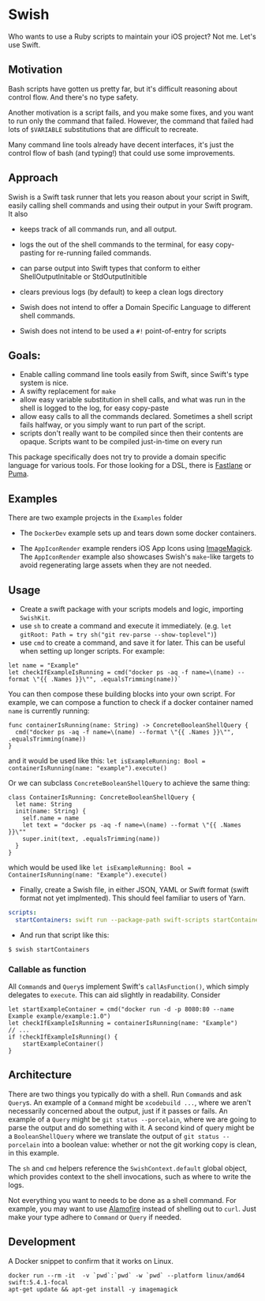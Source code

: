 # Swish

Who wants to use a Ruby scripts to maintain your iOS project? Not me. Let's use Swift.

## Motivation

Bash scripts have gotten us pretty far, but it's difficult reasoning about control flow. And there's no type safety. 

Another motivation is a script fails, and you make some fixes, and you want to run only the command that failed. However, the command that failed had lots of `$VARIABLE` substitutions that are difficult to recreate.

Many command line tools already have decent interfaces, it's just the control flow of bash (and typing!) that could use some improvements.



## Approach
Swish is a Swift task runner that lets you reason about your script in Swift, easily calling shell commands and using their output in your Swift program. It also
- keeps track of all commands run, and all output.
- logs the out of the shell commands to the terminal, for easy copy-pasting for re-running failed commands.
- can parse output into Swift types that conform to either ShellOutputInitable or StdOutputInitible
- clears previous logs (by default) to keep a clean logs directory

- Swish does not intend to offer a Domain Specific Language to different shell commands. 
- Swish does not intend to be used a `#!` point-of-entry for scripts

## Goals: 

- Enable calling command line tools easily from Swift, since Swift's type system is nice.
- A swifty replacement for `make`
- allow easy variable substitution in shell calls, and what was run in the shell is logged to the log, for easy copy-paste
- allow easy calls to all the commands declared. Sometimes a shell script fails halfway, or you simply want to run part of the script.
- scripts don't really want to be compiled since then their contents are opaque. Scripts want to be compiled just-in-time on every run

This package specifically does not try to provide a domain specific language for various tools. For those looking for a DSL, there is [Fastlane](https://fastlane.tools) or [Puma](https://github.com/pumaswift/Puma).


## Examples

There are two example projects in the `Examples` folder

- The `DockerDev` example sets up and tears down some docker containers. 

- The `AppIconRender` example renders iOS App Icons using [ImageMagick](https://imagemagick.org/). The `AppIconRender` example also showcases Swish's `make`-like targets to avoid regenerating large assets when they are not needed. 


## Usage

- Create a swift package with your scripts models and logic, importing `SwishKit`.
- use `sh` to create a command and execute it immediately. (e.g. `let gitRoot: Path = try sh("git rev-parse --show-toplevel")`)
- use `cmd` to create a command, and save it for later. This can be useful when setting up longer scripts. For example:

```
let name = "Example"
let checkIfExampleIsRunning = cmd("docker ps -aq -f name=\(name) --format \"{{ .Names }}\"", .equalsTrimming(name))`
```

You can then compose these building blocks into your own script. For example, we can compose a function to check if a docker container named `name` is currently running:

```
func containerIsRunning(name: String) -> ConcreteBooleanShellQuery {
  cmd("docker ps -aq -f name=\(name) --format \"{{ .Names }}\"", .equalsTrimming(name))
}
```
and it would be used like this: `let isExampleRunning: Bool = containerIsRunning(name: "example").execute()`

Or we can subclass `ConcreteBooleanShellQuery` to achieve the same thing: 

```
class ContainerIsRunning: ConcreteBooleanShellQuery {
  let name: String
  init(name: String) {
    self.name = name
    let text = "docker ps -aq -f name=\(name) --format \"{{ .Names }}\""
    super.init(text, .equalsTrimming(name))
  }
}
```
which would be used like `let isExampleRunning: Bool = ContainerIsRunning(name: "Example").execute()`

- Finally, create a Swish file, in either JSON, YAML or Swift format (swift format not yet implmented). This should feel familiar to users of Yarn.

```yaml
scripts:
  startContainers: swift run --package-path swift-scripts startContainers
```

- And run that script like this:

```
$ swish startContainers
```

### Callable as function

All `Command`s and `Query`s implement Swift's `callAsFunction()`, which simply delegates to `execute`. This can aid slightly in readability. Consider 

```
let startExampleContainer = cmd("docker run -d -p 8080:80 --name Example example/example:1.0")
let checkIfExampleIsRunning = containerIsRunning(name: "Example")
// ...
if !checkIfExampleIsRunning() {
    startExampleContainer()
}
```

## Architecture

There are two things you typically do with a shell. Run `Command`s and ask `Query`s. An example of a `Command` might be `xcodebuild ...`, where we aren't necessarily concerned about the output, just if it passes or fails. An example of a `Query` might be `git status --porcelain`, where we are going to parse the output and do something with it. A second kind of query might be a `BooleanShellQuery` where we translate the output of `git status --porcelain` into a boolean value: whether or not the git working copy is clean, in this example.

The `sh` and `cmd` helpers reference the `SwishContext.default` global object, which provides context to the shell invocations, such as where to write the logs.


Not everything you want to needs to be done as a shell command. For example, you may want to use [Alamofire](https://github.com/Alamofire/Alamofire.git) instead of shelling out to `curl`. Just make your type adhere to `Command` or `Query` if needed.



## Development

A Docker snippet to confirm that it works on Linux.

    docker run --rm -it  -v `pwd`:`pwd` -w `pwd` --platform linux/amd64 swift:5.4.1-focal
    apt-get update && apt-get install -y imagemagick
